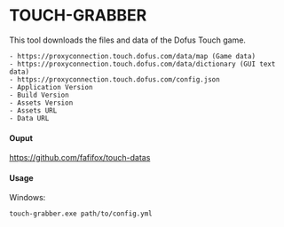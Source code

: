 # TOUCH-GRABBER

This tool downloads the files and data of the Dofus Touch game.

>
    - https://proxyconnection.touch.dofus.com/data/map (Game data)
    - https://proxyconnection.touch.dofus.com/data/dictionary (GUI text data)
    - https://proxyconnection.touch.dofus.com/config.json
    - Application Version
    - Build Version
    - Assets Version
    - Assets URL
    - Data URL

#### Ouput

https://github.com/fafifox/touch-datas

#### Usage

Windows:

``touch-grabber.exe path/to/config.yml``